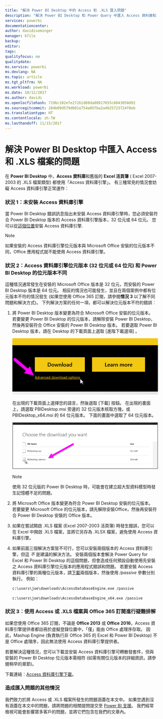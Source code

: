 ```yaml
---
title: "解決 Power BI Desktop 中的 Access 和 .XLS 匯入問題"
description: "解決 Power BI Desktop 和 Power Query 中匯入 Access 資料庫和 .XLS 試算表的問題"
services: powerbi
documentationcenter: 
author: davidiseminger
manager: kfile
backup: 
editor: 
tags: 
qualityfocus: no
qualitydate: 
ms.service: powerbi
ms.devlang: NA
ms.topic: article
ms.tgt_pltfrm: NA
ms.workload: powerbi
ms.date: 10/12/2017
ms.author: davidi
ms.openlocfilehash: 719bc102efe27261d69da80917655c6043058d92
ms.sourcegitcommit: 284b09d579d601e754a05fba2a4025723724f8eb
ms.translationtype: HT
ms.contentlocale: zh-TW
ms.lasthandoff: 11/15/2017
---
```

# <a name="resolve-issues-importing-access-and-xls-files-in-power-bi-desktop"></a>解決 Power BI Desktop 中匯入 Access 和 .XLS 檔案的問題
在 **Power BI Desktop** 中，**Access 資料庫**和舊版的 **Excel 活頁簿** ( Excel 2007-2003 的 .XLS 檔案類型) 都使用「Access 資料庫引擎」。 有三種常見的情況會妨礙 Access 資料庫引擎正常運作：

### <a name="situation-1-no-access-database-engine-installed"></a>狀況 1：未安裝 Access 資料庫引擎
當 Power BI Desktop 錯誤訊息指出未安裝 Access 資料庫引擎時，您必須安裝符合 Power BI Desktop 版本的 Access 資料庫引擎版本，32 位元或 64 位元。 您可以從[這個位置](http://www.microsoft.com/en-us/download/details.aspx?id=13255)安裝 Access 資料庫引擎.

>[!NOTE]
>如果安裝的 Access 資料庫引擎位元版本與 Microsoft Office 安裝的位元版本不同，Office 應用程式就不能使用 Access 資料庫引擎。

### <a name="situation-2-the-access-database-engine-bit-version-32-bit-or-64-bit-is-different-from-your-power-bi-desktop-bit-version"></a>狀況 2：Access 資料庫引擎位元版本 (32 位元或 64 位元) 和 Power BI Desktop 的位元版本不同
這種情況通常發生在安裝的 Microsoft Office 版本是 32 位元，而安裝的 Power BI Desktop 版本是 64 位元。 相反的情況也可能發生，並且在兩個案例中都有位元版本不符的情況發生 (如果您使用 Office 365 訂閱，請參閱**情況 3** 以了解不同問題和解決方式)。 下列解決方案的任何一項，都可以解決位元版本不符的錯誤︰

1. 將 Power BI Desktop 版本變更為符合 Microsoft Office 安裝的位元版本。 若要變更 Power BI Desktop 的位元版本，請解除安裝 Power BI Desktop，然後再安裝符合 Office 安裝的 Power BI Desktop 版本。 若要選取 Power BI Desktop 版本，請在 Desktop 的下載頁面上選取 [進階下載選項] 。
   
   ![](media/desktop-access-database-errors/desktop-access-errors-1.png)
   
   在出現的下載頁面上選擇您的語言，然後選取 [下載]  按鈕。 在出現的畫面上，請選取 PBIDesktop.msi 旁邊的 32 位元版本核取方塊，或 PBIDesktop_x64.msi 的 64 位元版本。 下面的畫面中選取了 64 位元版本。
   
   ![](media/desktop-access-database-errors/desktop-access-errors-2.png)
   
   >[!NOTE]
   >使用 32 位元版的 Power BI Desktop 時，可能會在建立超大型資料模型時發生記憶體不足的問題。
2. 將 Microsoft Office 版本變更為符合 Power BI Desktop 安裝的位元版本。 若要變更 Microsoft Office 的位元版本，請先解除安裝Office，然後再安裝符合 Power BI Desktop 安裝的 Office 版本。
3. 如果在嘗試開啟 .XLS 檔案 (Excel 2007-2003 活頁簿) 時發生錯誤，您可以在 Excel 中開啟 .XLS 檔案，並將它另存為 .XLSX 檔案，避免使用 Access 資料庫引擎。
4. 如果前面三個解決方案皆不可行，您可以安裝兩個版本的 Access 資料庫引擎，但這 *不* 是建議的解決方法。 安裝兩個版本會解決 Power Query for Excel 和 Power BI Desktop 的這個問題，但會造成任何預設自動使用先安裝之 Access 資料庫引擎位元版本的應用程式錯誤和問題。 若要安裝 Access 資料庫引擎的兩種位元版本，請[下載](http://www.microsoft.com/en-us/download/details.aspx?id=13255)兩個版本，然後使用 */passive* 參數分別執行。 例如：
   
       c:\users\joe\downloads\AccessDatabaseEngine.exe /passive
   
       c:\users\joe\downloads\AccessDatabaseEngine_x64.exe /passive

### <a name="situation-3-trouble-using-access-or-xls-files-with-an-office-365-subscription"></a>狀況 3︰使用 Access 或 .XLS 檔案與 Office 365 訂閱進行疑難排解
如果您使用 Office 365 訂閱，不論是 **Office 2013** 或 **Office 2016**，Access 資料庫引擎提供者都註冊於虛擬登錄位置中，「僅」能由 Office 處理序存取。 因此，Mashup Engine (負責執行非 Office 365 的 Excel 和 Power BI Desktop) 不是 Office 處理序，因此無法使用 Access 資料庫引擎提供者。

若要解決這種情況，您可以下載並安裝 Access 資料庫引擎可轉散發套件，但與安裝的 Power BI Desktop 位元版本需相符 (如需有關位元版本的詳細資訊，請參閱稍早的章節)。

下載連結︰[Access 資料庫引擎下載](http://www.microsoft.com/en-us/download/details.aspx?id=13255)。

### <a name="other-situations-that-cause-import-issues"></a>造成匯入問題的其他情況
我們致力於將 Access 或 .XLS 檔案所發生的問題涵蓋在本文中。 如果您遇到沒有涵蓋在本文中的問題，請將問題的相關提問提交至 [Power BI 支援](https://powerbi.microsoft.com/support/)。 我們經常檢視可能會影響眾多客戶的問題，並將它們包含在我們的文章內。

